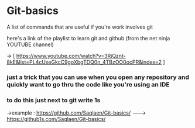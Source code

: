 # Git-basics
A list of commands that are useful if you're work involves git


here's a link of the playlist to learn git and github (from the net ninja YOUTUBE channel)

  -> [  https://www.youtube.com/watch?v=3RjQznt-8kE&list=PL4cUxeGkcC9goXbgTDQ0n_4TBzOO0ocPR&index=2 ]
  
### just a trick that you can use when you open any repository and quickly want to go thru the code like you're using an IDE 
### to do this just next to git write 1s
   
   ->example : https://github.com/Saqlaen/Git-basics/ ---> https://github1s.com/Saqlaen/Git-basics/

